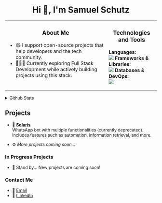 <h1 align="center">Hi 👋, I'm Samuel Schutz</h1> 

<table>
<tr>
<td valign="top">

<h3 align="center">About Me</h3/>

- 😄 I support open-source projects that help developers and the tech community.
- 👨🏻‍💻 Currently exploring Full Stack Development while actively building projects using this stack.

</td>
<td valign="top">

<h3 align="center">Technologies and Tools</h3/>

**Languages:**  
<img src="https://skillicons.dev/icons?i=c,go,java,js,php,py,ts&theme=dark" />
**Frameworks & Libraries:**  
<img src="https://skillicons.dev/icons?i=bun,htmx,nodejs,prisma,react,symfony,tailwind,vue&theme=dark" />
**Databases & DevOps:**  
<img src="https://skillicons.dev/icons?i=docker,git,kubernetes,mysql,postgres,redis,sqlite&theme=dark" />

</td>
</tr>
</table>

<details>
  <summary>Github Stats</summary>
  
  <a href="#">![Github stats](https://github-readme-stats.vercel.app/api?username=SamuelSchutz13&theme=transparent&count_private=true&hide_border=true&line_height=20&title_color=fff&icon_color=79ff97\&text_color=9f9f9f)</a>
  <a href="#">![Top Langs](https://github-readme-stats.vercel.app/api/top-langs/?username=SamuelSchutz13&layout=compact&theme=transparent&count_private=true&hide_border=true&title_color=fff&icon_color=79ff97\&text_color=9f9f9f)</a>
</details>

<h2>Projects</h2>

- 🤖 [**Solaris**](https://github.com/SamuelSchutz13/Solaris)  
  WhatsApp bot with multiple functionalities (currently deprecated). Includes features such as automation, information retrieval, and more.

- ⚙️ *More projects coming soon...*
### In Progress Projects

- 🚧 Stand by... New projects are coming soon!

### Contact Me

- 📧 [Email](mailto:samuelschutz14@gmail.com)
- 💼 [LinkedIn](https://www.linkedin.com/in/samuel-schutz-a3304a244/)

